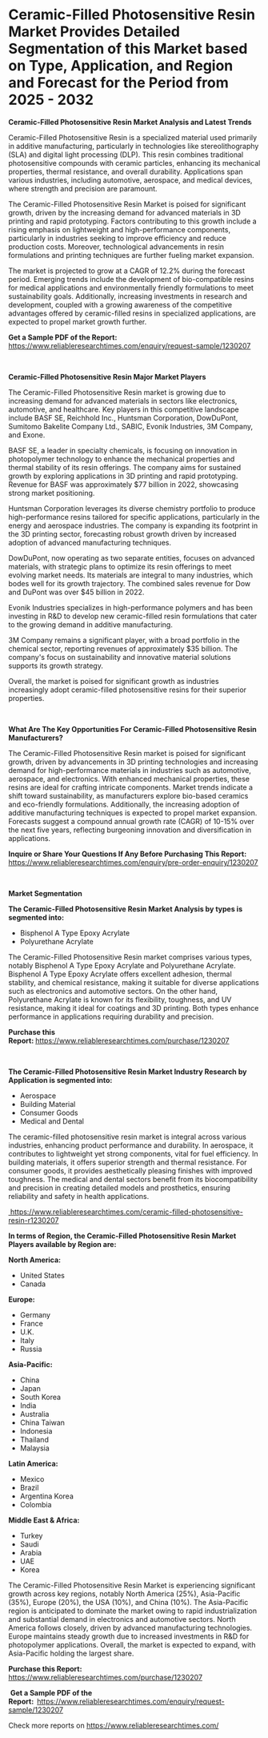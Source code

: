 <p><h1>Ceramic-Filled Photosensitive Resin Market Provides Detailed Segmentation of this Market based on Type, Application, and Region and Forecast for the Period from 2025 - 2032</h1></p><p><strong>Ceramic-Filled Photosensitive Resin Market Analysis and Latest Trends</strong></p>
<p><p>Ceramic-Filled Photosensitive Resin is a specialized material used primarily in additive manufacturing, particularly in technologies like stereolithography (SLA) and digital light processing (DLP). This resin combines traditional photosensitive compounds with ceramic particles, enhancing its mechanical properties, thermal resistance, and overall durability. Applications span various industries, including automotive, aerospace, and medical devices, where strength and precision are paramount.</p><p>The Ceramic-Filled Photosensitive Resin Market is poised for significant growth, driven by the increasing demand for advanced materials in 3D printing and rapid prototyping. Factors contributing to this growth include a rising emphasis on lightweight and high-performance components, particularly in industries seeking to improve efficiency and reduce production costs. Moreover, technological advancements in resin formulations and printing techniques are further fueling market expansion.</p><p>The market is projected to grow at a CAGR of 12.2% during the forecast period. Emerging trends include the development of bio-compatible resins for medical applications and environmentally friendly formulations to meet sustainability goals. Additionally, increasing investments in research and development, coupled with a growing awareness of the competitive advantages offered by ceramic-filled resins in specialized applications, are expected to propel market growth further.</p></p>
<p><strong>Get a Sample PDF of the Report:&nbsp;</strong> <a href="https://www.reliableresearchtimes.com/enquiry/request-sample/1230207?utm_campaign=3227&utm_medium=2&utm_source=Github&utm_content=ia&utm_term=03042025&utm_id=ceramic-filled-photosensitive-resin">https://www.reliableresearchtimes.com/enquiry/request-sample/1230207</a></p>
<p>&nbsp;</p>
<p><strong>Ceramic-Filled Photosensitive Resin Major Market Players</strong></p>
<p><p>The Ceramic-Filled Photosensitive Resin market is growing due to increasing demand for advanced materials in sectors like electronics, automotive, and healthcare. Key players in this competitive landscape include BASF SE, Reichhold Inc., Huntsman Corporation, DowDuPont, Sumitomo Bakelite Company Ltd., SABIC, Evonik Industries, 3M Company, and Exone.</p><p>BASF SE, a leader in specialty chemicals, is focusing on innovation in photopolymer technology to enhance the mechanical properties and thermal stability of its resin offerings. The company aims for sustained growth by exploring applications in 3D printing and rapid prototyping. Revenue for BASF was approximately $77 billion in 2022, showcasing strong market positioning.</p><p>Huntsman Corporation leverages its diverse chemistry portfolio to produce high-performance resins tailored for specific applications, particularly in the energy and aerospace industries. The company is expanding its footprint in the 3D printing sector, forecasting robust growth driven by increased adoption of advanced manufacturing techniques.</p><p>DowDuPont, now operating as two separate entities, focuses on advanced materials, with strategic plans to optimize its resin offerings to meet evolving market needs. Its materials are integral to many industries, which bodes well for its growth trajectory. The combined sales revenue for Dow and DuPont was over $45 billion in 2022.</p><p>Evonik Industries specializes in high-performance polymers and has been investing in R&D to develop new ceramic-filled resin formulations that cater to the growing demand in additive manufacturing. </p><p>3M Company remains a significant player, with a broad portfolio in the chemical sector, reporting revenues of approximately $35 billion. The company's focus on sustainability and innovative material solutions supports its growth strategy.</p><p>Overall, the market is poised for significant growth as industries increasingly adopt ceramic-filled photosensitive resins for their superior properties.</p></p>
<p>&nbsp;</p>
<p><strong>What Are The Key Opportunities For Ceramic-Filled Photosensitive Resin Manufacturers?</strong></p>
<p><p>The Ceramic-Filled Photosensitive Resin market is poised for significant growth, driven by advancements in 3D printing technologies and increasing demand for high-performance materials in industries such as automotive, aerospace, and electronics. With enhanced mechanical properties, these resins are ideal for crafting intricate components. Market trends indicate a shift toward sustainability, as manufacturers explore bio-based ceramics and eco-friendly formulations. Additionally, the increasing adoption of additive manufacturing techniques is expected to propel market expansion. Forecasts suggest a compound annual growth rate (CAGR) of 10-15% over the next five years, reflecting burgeoning innovation and diversification in applications.</p></p>
<p><strong>Inquire or Share Your Questions If Any Before Purchasing This Report:</strong> <a href="https://www.reliableresearchtimes.com/enquiry/pre-order-enquiry/1230207?utm_campaign=3227&utm_medium=2&utm_source=Github&utm_content=ia&utm_term=03042025&utm_id=ceramic-filled-photosensitive-resin">https://www.reliableresearchtimes.com/enquiry/pre-order-enquiry/1230207</a></p>
<p>&nbsp;</p>
<p><strong>Market Segmentation</strong></p>
<p><strong>The Ceramic-Filled Photosensitive Resin Market Analysis by types is segmented into:</strong></p>
<p><ul><li>Bisphenol A Type Epoxy Acrylate</li><li>Polyurethane Acrylate</li></ul></p>
<p><p>The Ceramic-Filled Photosensitive Resin market comprises various types, notably Bisphenol A Type Epoxy Acrylate and Polyurethane Acrylate. Bisphenol A Type Epoxy Acrylate offers excellent adhesion, thermal stability, and chemical resistance, making it suitable for diverse applications such as electronics and automotive sectors. On the other hand, Polyurethane Acrylate is known for its flexibility, toughness, and UV resistance, making it ideal for coatings and 3D printing. Both types enhance performance in applications requiring durability and precision.</p></p>
<p><strong>Purchase this Report:&nbsp;</strong><a href="https://www.reliableresearchtimes.com/purchase/1230207?utm_campaign=3227&utm_medium=2&utm_source=Github&utm_content=ia&utm_term=03042025&utm_id=ceramic-filled-photosensitive-resin">https://www.reliableresearchtimes.com/purchase/1230207</a></p>
<p>&nbsp;</p>
<p><strong>The Ceramic-Filled Photosensitive Resin Market Industry Research by Application is segmented into:</strong></p>
<p><ul><li>Aerospace</li><li>Building Material</li><li>Consumer Goods</li><li>Medical and Dental</li></ul></p>
<p><p>The ceramic-filled photosensitive resin market is integral across various industries, enhancing product performance and durability. In aerospace, it contributes to lightweight yet strong components, vital for fuel efficiency. In building materials, it offers superior strength and thermal resistance. For consumer goods, it provides aesthetically pleasing finishes with improved toughness. The medical and dental sectors benefit from its biocompatibility and precision in creating detailed models and prosthetics, ensuring reliability and safety in health applications.</p></p>
<p><a href="https://www.reliableresearchtimes.com/ceramic-filled-photosensitive-resin-r1230207?utm_campaign=3227&utm_medium=2&utm_source=Github&utm_content=ia&utm_term=03042025&utm_id=ceramic-filled-photosensitive-resin">&nbsp;https://www.reliableresearchtimes.com/ceramic-filled-photosensitive-resin-r1230207</a></p>
<p><strong>In terms of Region, the Ceramic-Filled Photosensitive Resin Market Players available by Region are:</strong></p>
<p>
    <p> <strong> North America: </strong>
        <ul>
            <li>United States</li>
            <li>Canada</li>
        </ul>
        </p> 
    <p> <strong> Europe: </strong>
        <ul>
            <li>Germany</li>
            <li>France</li>
            <li>U.K.</li>
            <li>Italy</li>
            <li>Russia</li>
        </ul>
        </p> 
    <p> <strong> Asia-Pacific: </strong>
        <ul>
            <li>China</li>
            <li>Japan</li>
            <li>South Korea</li>
            <li>India</li>
            <li>Australia</li>
            <li>China Taiwan</li>
            <li>Indonesia</li>
            <li>Thailand</li>
            <li>Malaysia</li>
        </ul>
        </p> 
    <p> <strong> Latin America: </strong>
        <ul>
            <li>Mexico</li>
            <li>Brazil</li>
            <li>Argentina Korea</li>
            <li>Colombia</li>
        </ul>
        </p> 
    <p> <strong> Middle East & Africa: </strong>
        <ul>
            <li>Turkey</li>
            <li>Saudi</li>
            <li>Arabia</li>
            <li>UAE</li>
            <li>Korea</li>
        </ul>
    </p>
    </p>
<p><p>The Ceramic-Filled Photosensitive Resin Market is experiencing significant growth across key regions, notably North America (25%), Asia-Pacific (35%), Europe (20%), the USA (10%), and China (10%). The Asia-Pacific region is anticipated to dominate the market owing to rapid industrialization and substantial demand in electronics and automotive sectors. North America follows closely, driven by advanced manufacturing technologies. Europe maintains steady growth due to increased investments in R&D for photopolymer applications. Overall, the market is expected to expand, with Asia-Pacific holding the largest share.</p></p>
<p><strong>Purchase this Report: </strong><a href="https://www.reliableresearchtimes.com/purchase/1230207?utm_campaign=3227&utm_medium=2&utm_source=Github&utm_content=ia&utm_term=03042025&utm_id=ceramic-filled-photosensitive-resin">https://www.reliableresearchtimes.com/purchase/1230207</a></p>
<p>&nbsp;<strong>Get a Sample PDF of the Report:&nbsp;&nbsp;</strong><a href="https://www.reliableresearchtimes.com/enquiry/request-sample/1230207?utm_campaign=3227&utm_medium=2&utm_source=Github&utm_content=ia&utm_term=03042025&utm_id=ceramic-filled-photosensitive-resin">https://www.reliableresearchtimes.com/enquiry/request-sample/1230207</a></p>
<p><strong></strong></p>
<p>Check more reports on <a href="https://www.reliableresearchtimes.com/?utm_campaign=3227&utm_medium=2&utm_source=Github&utm_content=ia&utm_term=03042025&utm_id=ceramic-filled-photosensitive-resin">https://www.reliableresearchtimes.com/</a></p>